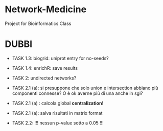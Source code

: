 # Network-Medicine
Project for Bioinformatics Class


# DUBBI


* TASK 1.3: biogrid: uniprot entry for no-seeds?

* TASK 1.4: enrichR: save results

* TASK 2: undirected networks?

* TASK 2.1 (a): si presuppone che solo union e intersection abbiano più componenti connesse? O è ok averne più di una anche in sgi?

* TASK 2.1 (a) : calcola global <b>centralization</b>!

* TASK 2.1 (a): salva risultati in matrix format

* TASK 2.2: !!! nessun p-value sotto a 0.05 !!!
